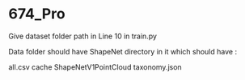 # 674_Pro


Give dataset folder path in Line 10 in train.py 

Data folder should have ShapeNet directory in it which should have :

all.csv  cache  ShapeNetV1PointCloud  taxonomy.json
